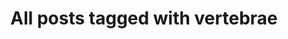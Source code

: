 ---
layout: tag
title: "All posts tagged with vertebrae"
permalink: /weblog/tags/vertebrae/
taxonomy: vertebrae
---